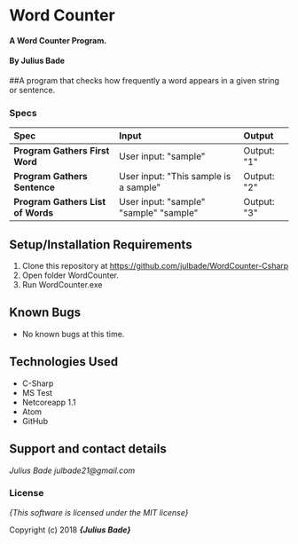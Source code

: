 # Word Counter

#### A Word Counter Program.

#### By **Julius Bade**

##A program that checks how frequently a word appears in a given string or sentence.


### Specs
| Spec | Input | Output |
| :-------------     | :------------- | :------------- |
| **Program Gathers First Word** | User input: "sample" | Output: "1" |
| **Program Gathers Sentence** | User input: "This sample is a sample" | Output: "2"|
| **Program Gathers List of Words** | User input: "sample" "sample" "sample" | Output: "3"|



## Setup/Installation Requirements

1. Clone this repository at https://github.com/julbade/WordCounter-Csharp
2. Open folder WordCounter.
3. Run WordCounter.exe

## Known Bugs
* No known bugs at this time.

## Technologies Used
* C-Sharp
* MS Test
* Netcoreapp 1.1
* Atom
* GitHub


## Support and contact details


_Julius Bade julbade21@gmail.com_

### License

*{This software is licensed under the MIT license}*

Copyright (c) 2018 **_{Julius Bade}_**
